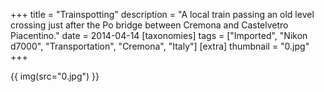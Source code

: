 +++
title = "Trainspotting"
description = "A local train passing an old level crossing just after the Po bridge between Cremona and Castelvetro Piacentino."
date = 2014-04-14
[taxonomies]
tags = ["Imported", "Nikon d7000", "Transportation", "Cremona", "Italy"]
[extra]
thumbnail = "0.jpg"
+++

{{ img(src="0.jpg") }}

